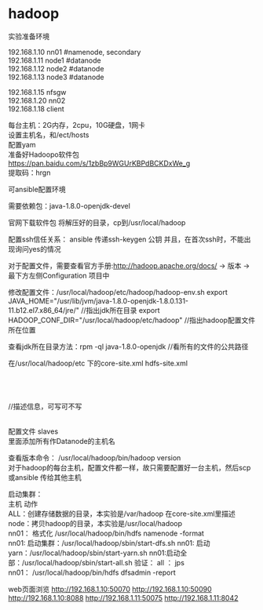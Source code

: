 # hadoop

实验准备环境

192.168.1.10    nn01      #namenode, secondary                 
192.168.1.11    node1     #datanode                 
192.168.1.12    node2     #datanode                     
192.168.1.13    node3     #datanode                                

192.168.1.15    nfsgw                            
192.168.1.20    nn02                                    
192.168.1.18    client                                             


每台主机：2G内存，2cpu，10G硬盘，1网卡                                   
设置主机名，和/ect/hosts                                         
配置yam                                     
准备好Hadoopo软件包              
https://pan.baidu.com/s/1zbBp9WGUrKBPdBCKDxWe_g                            
提取码：hrgn                                                                      

可ansible配置环境                                   

需要依赖包：java-1.8.0-openjdk-devel                               

官网下载软件包
将解压好的目录，cp到/usr/local/hadoop
                                                                                                            
配置ssh信任关系：
ansible  传递ssh-keygen   公钥
并且，在首次ssh时，不能出现询问yes的情况

对于配置文件，需要查看官方手册:http://hadoop.apache.org/docs/    ->  版本    -> 最下方左侧Configuration 项目中

修改配置文件：/usr/local/hadoop/etc/hadoop/hadoop-env.sh
export JAVA_HOME="/usr/lib/jvm/java-1.8.0-openjdk-1.8.0.131-11.b12.el7.x86_64/jre/"                   //指出jdk所在目录
export HADOOP_CONF_DIR="/usr/local/hadoop/etc/hadoop"             //指出hadoop配置文件所在位置

查看jdk所在目录方法：rpm -ql java-1.8.0-openjdk               //看所有的文件的公共路径

在/usr/local/hadoop/etc    下的core-site.xml   hdfs-site.xml                                
<configuration>                            
   <property>                                      
      <name></name>                                   
      <value></value>                              
      <description></description>             //描述信息，可写可不写                                 
   </property>                                   
</configuration>                         
   
配置文件 slaves                            
里面添加所有作Datanode的主机名                           
   
      
查看版本命令： /usr/local/hadoop/bin/hadoop    version                     
对于hadoop的每台主机，配置文件都一样，故只需要配置好一台主机，然后scp 或ansible 传给其他主机                         





启动集群：                             
主机     动作                             
ALL：创建存储数据的目录，本实验是/var/hadoop     在core-site.xml里描述                              
node：拷贝hadoop的目录，本实验是/usr/local/hadoop                              
nn01： 格式化   /usr/local/hadoop/bin/hdfs   namenode   -format                                     
nn01: 启动集群：/usr/local/hadoop/sbin/start-dfs.sh
nn01: 启动yarn：/usr/local/hadoop/sbin/start-yarn.sh
nn01:启动全部：/usr/local/hadoop/sbin/start-all.sh
验证： all ： jps                                        
      nn01：  /usr/local/hadoop/bin/hdfs   dfsadmin  -report
      
      

web页面浏览
http://192.168.1.10:50070
http://192.168.1.10:50090
http://192.168.1.10:8088
http://192.168.1.11:50075
http://192.168.1.11:8042







